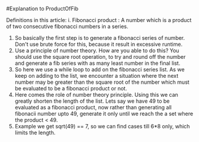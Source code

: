#Explanation to ProductOfFib

Definitions in this article:
    i. Fibonacci product : A number which is a product of two consecutive fibonacci numbers in a series.

1. So basically the first step is to generate a fibonacci series of number. Don't use brute force for this, because it result in excessive runtime.
2. Use a principle of number theory. How are you able to do this? You should use the square root operation, to try and round off the number and generate a fib series with as many least number in the final list.
3. So here we use a while loop to add on the fibonacci series list. As we keep on adding to the list, we encounter a situation where the next number may be greater than the square root of the number which must be evaluated to be a  fibonacci product or not.
4. Here comes the role of number theory principle. Using this we can greatly shorten the length of the list. Lets say we have 49 to be evaluated as a fibonacci product, now rather than generating all fibonacii number upto 49, generate it only until we reach the a set where the product < 49.
5. Example we get sqrt(49) == 7, so  we can find cases till 6*8 only, which limits the length.